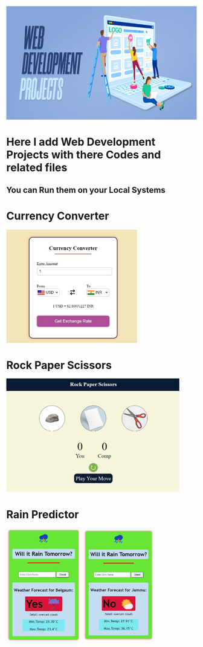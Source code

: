 <img src="web_dev_projects.jpg"  height="300px" width="100%"/>
<h1> Here I add Web Development Projects with there Codes and related files </h1>
<h2> You can Run them on your Local Systems </h2>
<h1>Currency Converter</h1>
<img src="Currency_Converter/currency_calculator.jpeg" height="300px" />
<h1>Rock Paper Scissors</h1>
<img src="Rock_Paper_Scissors/rock_paper_scissors.jpeg" height="300px" />
<h1>Rain Predictor</h1>
<div>
  <img src="WeatherAPI/img2.jpg" height="300px" />
  <img src="WeatherAPI/img1.jpg" height="300px" />
</div>
